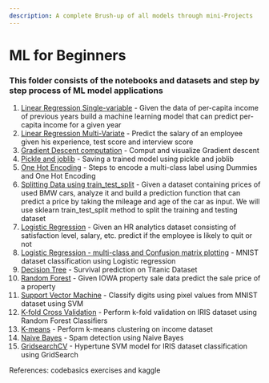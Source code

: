 ```yaml
---
description: A complete Brush-up of all models through mini-Projects
---
```


# ML for Beginners

### This folder consists of the notebooks and datasets and step by step process of ML model applications

1. [Linear Regression Single-variable](Linear%20Regression%20Single-variable/Linear%20Regression.ipynb) - Given the data of per-capita income of previous years build a machine learning model that can predict per-capita income for a given year
2. [Linear Regression Multi-Variate](Linear%20Regression%20Multi-Variate/Linear%20Regression%20Multi-variate.ipynb) - Predict the salary of an employee given his experience, test score and interview score
3. [Gradient Descent computation](Gradient%20descent/gradient\_descent.ipynb) - Comput and visualize Gradient descent
4. [Pickle and joblib](Save%20or%20Load%20a%20model/Save%20and%20load.ipynb) - Saving a trained model using pickle and joblib
5. [One Hot Encoding](One%20Hot%20Encoding/One%20Hot%20Encoding.ipynb) - Steps to encode a multi-class label using Dummies and One Hot Encoding
6. [Splitting Data using train\_test\_split](Splitting%20data/train\_test\_split%20function.ipynb) - Given a dataset containing prices of used BMW cars, analyze it and build a prediction function that can predict a price by taking the mileage and age of the car as input. We will use sklearn train\_test\_split method to split the training and testing dataset
7. [Logistic Regression](Logitic%20Regression/Logistic%20Regression.ipynb) - Given an HR analytics dataset consisting of satisfaction level, salary, etc. predict if the employee is likely to quit or not
8. [Logistic Regression - multi-class and Confusion matrix plotting](Logistic%20Regression%20and%20Confusion%20Matrix/Logistic%20regression.ipynb) - MNIST dataset classification using Logistic regression
9. [Decision Tree](Decision%20Tree/Decision%20Tree.ipynb) - Survival prediction on Titanic Dataset
10. [Random Forest](Random%20Forest/Random%20Forest.ipynb) - Given IOWA property sale data predict the sale price of a property
11. [Support Vector Machine](Support%20Vector%20Machine/SVM%20using%20mnist.ipynb) - Classify digits using pixel values from MNIST dataset using SVM
12. [K-fold Cross Validation](K-Fold/K-Fold.ipynb) - Perform k-fold validation on IRIS dataset using Random Forest Classifiers&#x20;
13. [K-means](K%20means/K-means.ipynb) - Perform k-means clustering on income dataset
14. [Naive Bayes](Naive%20Bayes/Naive%20Bayes%20-%20Spam%20detection.ipynb) - Spam detection using Naive Bayes
15. [GridsearchCV](GridSearchCV/Grid%20Search.ipynb) - Hypertune SVM model for IRIS dataset classification using GridSearch&#x20;

References: codebasics exercises and kaggle
